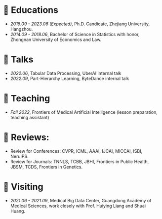 
# 📖 Educations
- *2018.09 - 2023.06 (Expected)*, Ph.D. Candicate, Zhejiang University, Hangzhou.
- *2014.09 - 2018.06*, Bachelor of Science in Statistics with honor, Zhongnan University of Economics and Law.

# 💬 Talks
- *2022.06*, Tabular Data Processing, UberAI internal talk
- *2022.09*, Part-Hierarchy Learning, ByteDance internal talk

# 🏫 Teaching
- *Fall 2022*, Frontiers of Medical Artificial Intelligence (lesson preparation, teaching assistant)

# 🔎 Reviews:
- Review for Conferences: CVPR, ICML, AAAI, IJCAI, MICCAI, ISBI, NeruIPS.
- Review for Journals: TNNLS, TCBB, JBHI, Frontiers in Public Health, JBSM, TCDS, Frontiers in Genetics.

# 🎒 Visiting
- *2021.06 - 2021.09*, Medical Big Data Center, Guangdong Academy of Medical Sciences, work closely with Prof. Huiying Liang and Shuai Huang.
